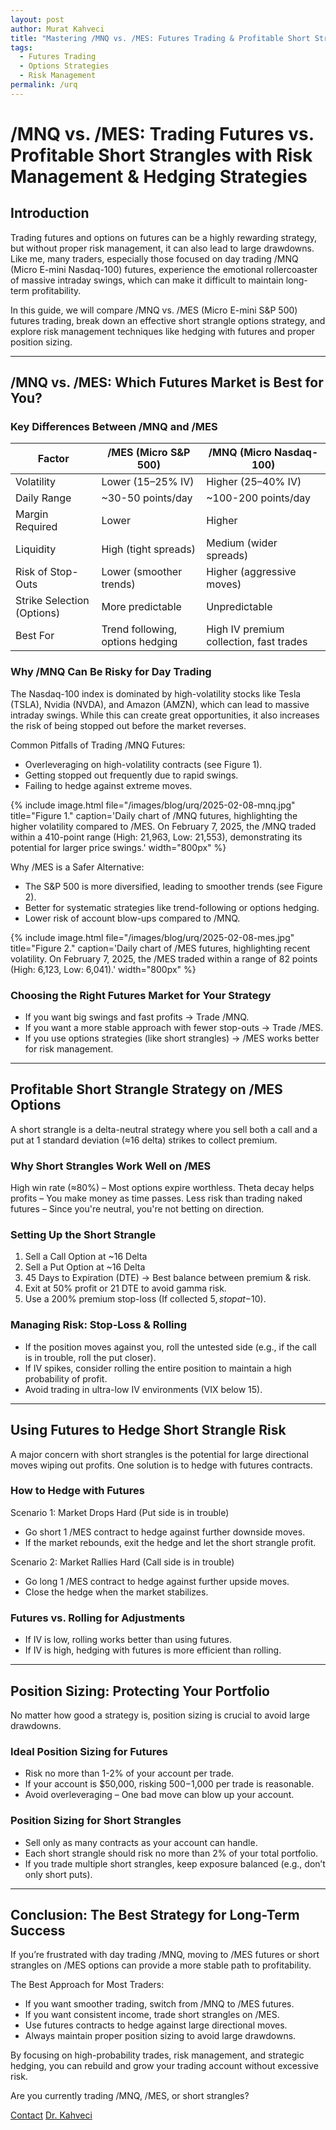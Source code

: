```yaml
---
layout: post
author: Murat Kahveci
title: "Mastering /MNQ vs. /MES: Futures Trading & Profitable Short Strangle Strategies with Risk Management"
tags:
  - Futures Trading
  - Options Strategies
  - Risk Management
permalink: /urq
---
```


# /MNQ vs. /MES: Trading Futures vs. Profitable Short Strangles with Risk Management & Hedging Strategies

## Introduction

Trading futures and options on futures can be a highly rewarding strategy, but without proper risk management, it can also lead to large drawdowns. Like me, many traders, especially those focused on day trading /MNQ (Micro E-mini Nasdaq-100) futures, experience the emotional rollercoaster of massive intraday swings, which can make it difficult to maintain long-term profitability. 

In this guide, we will compare /MNQ vs. /MES (Micro E-mini S&P 500) futures trading, break down an effective short strangle options strategy, and explore risk management techniques like hedging with futures and proper position sizing.

---

## /MNQ vs. /MES: Which Futures Market is Best for You?

### Key Differences Between /MNQ and /MES

| Factor | /MES (Micro S&P 500) | /MNQ (Micro Nasdaq-100) |
|---|---|---|
| Volatility | Lower (15–25% IV) | Higher (25–40% IV) |
| Daily Range | ~30-50 points/day | ~100-200 points/day |
| Margin Required | Lower | Higher |
| Liquidity | High (tight spreads) | Medium (wider spreads) |
| Risk of Stop-Outs | Lower (smoother trends) | Higher (aggressive moves) |
| Strike Selection (Options) | More predictable | Unpredictable |
| Best For | Trend following, options hedging | High IV premium collection, fast trades |

### Why /MNQ Can Be Risky for Day Trading
The Nasdaq-100 index is dominated by high-volatility stocks like Tesla (TSLA), Nvidia (NVDA), and Amazon (AMZN), which can lead to massive intraday swings. While this can create great opportunities, it also increases the risk of being stopped out before the market reverses.

Common Pitfalls of Trading /MNQ Futures:
- Overleveraging on high-volatility contracts (see Figure 1).
- Getting stopped out frequently due to rapid swings.
- Failing to hedge against extreme moves.

{% include image.html
file="/images/blog/urq/2025-02-08-mnq.jpg"
title="Figure 1."
caption='Daily chart of /MNQ futures, highlighting the higher volatility compared to /MES. On February 7, 2025, the /MNQ traded within a 410-point range (High: 21,963, Low: 21,553), demonstrating its potential for larger price swings.'
width="800px"
%}

Why /MES is a Safer Alternative:
- The S&P 500 is more diversified, leading to smoother trends (see Figure 2).
- Better for systematic strategies like trend-following or options hedging.
- Lower risk of account blow-ups compared to /MNQ.

{% include image.html
file="/images/blog/urq/2025-02-08-mes.jpg"
title="Figure 2."
caption='Daily chart of /MES futures, highlighting recent volatility. On February 7, 2025, the /MES traded within a range of 82 points (High: 6,123, Low: 6,041).'
width="800px"
%}

### Choosing the Right Futures Market for Your Strategy
- If you want big swings and fast profits → Trade /MNQ.
- If you want a more stable approach with fewer stop-outs → Trade /MES.
- If you use options strategies (like short strangles) → /MES works better for risk management.

---

## Profitable Short Strangle Strategy on /MES Options

A short strangle is a delta-neutral strategy where you sell both a call and a put at 1 standard deviation (≈16 delta) strikes to collect premium.

### Why Short Strangles Work Well on /MES
High win rate (≈80%) – Most options expire worthless.
Theta decay helps profits – You make money as time passes.
Less risk than trading naked futures – Since you're neutral, you're not betting on direction.

### Setting Up the Short Strangle
1. Sell a Call Option at ~16 Delta
2. Sell a Put Option at ~16 Delta
3. 45 Days to Expiration (DTE) → Best balance between premium & risk.
4. Exit at 50% profit or 21 DTE to avoid gamma risk.
5. Use a 200% premium stop-loss (If collected $5, stop at -$10).

### Managing Risk: Stop-Loss & Rolling
- If the position moves against you, roll the untested side (e.g., if the call is in trouble, roll the put closer).
- If IV spikes, consider rolling the entire position to maintain a high probability of profit.
- Avoid trading in ultra-low IV environments (VIX below 15).

---

## Using Futures to Hedge Short Strangle Risk

A major concern with short strangles is the potential for large directional moves wiping out profits. One solution is to hedge with futures contracts.

### How to Hedge with Futures
Scenario 1: Market Drops Hard (Put side is in trouble)
- Go short 1 /MES contract to hedge against further downside moves.
- If the market rebounds, exit the hedge and let the short strangle profit.

Scenario 2: Market Rallies Hard (Call side is in trouble)
- Go long 1 /MES contract to hedge against further upside moves.
- Close the hedge when the market stabilizes.

### Futures vs. Rolling for Adjustments
- If IV is low, rolling works better than using futures.
- If IV is high, hedging with futures is more efficient than rolling.

---

## Position Sizing: Protecting Your Portfolio

No matter how good a strategy is, position sizing is crucial to avoid large drawdowns.

### Ideal Position Sizing for Futures
- Risk no more than 1-2% of your account per trade.
- If your account is $50,000, risking $500-$1,000 per trade is reasonable.
- Avoid overleveraging – One bad move can blow up your account.

### Position Sizing for Short Strangles
- Sell only as many contracts as your account can handle.
- Each short strangle should risk no more than 2% of your total portfolio.
- If you trade multiple short strangles, keep exposure balanced (e.g., don’t only short puts).

---

## Conclusion: The Best Strategy for Long-Term Success

If you’re frustrated with day trading /MNQ, moving to /MES futures or short strangles on /MES options can provide a more stable path to profitability.

The Best Approach for Most Traders:
- If you want smoother trading, switch from /MNQ to /MES futures.
- If you want consistent income, trade short strangles on /MES.
- Use futures contracts to hedge against large directional moves.
- Always maintain proper position sizing to avoid large drawdowns.

By focusing on high-probability trades, risk management, and strategic hedging, you can rebuild and grow your trading account without excessive risk.

Are you currently trading /MNQ, /MES, or short strangles?

<a href="/contact" class="btn btn-outline-primary"><i class="fas fa-envelope"></i> Contact</a>
<a href="/murat" class="btn btn-outline-secondary"><i class="fas fa-user-graduate"></i> Dr. Kahveci</a>